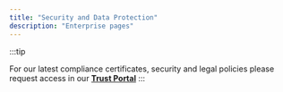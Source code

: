 ```yaml
---
title: "Security and Data Protection"
description: "Enterprise pages"
---
```


:::tip

For our latest compliance certificates, security and legal policies please request access in our **[Trust Portal](https://trust.codat.io/)**
:::


